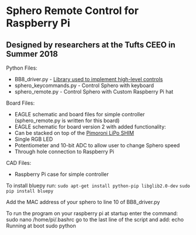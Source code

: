 # Sphero Remote Control for Raspberry Pi
## Designed by researchers at the Tufts CEEO in Summer 2018

Python Files:
* BB8_driver.py - <a href="https://github.com/jjinking/SpheroBB8-python/blob/master/BB8_driver.py">Library used to implement high-level controls</a>
* sphero_keycommands.py - Control Sphero with keyboard
* sphero_remote.py - Control Sphero with Custom Raspberry Pi hat

Board Files:
* EAGLE schematic and board files for simple controller (sphero_remote.py is written for this board)
* EAGLE schematic for board version 2 with added functionality:
* Can be stacked on top of the <a href="https://www.adafruit.com/product/3196">Pimoroni LiPo SHIM</a>
* Single RGB LED
* Potentiometer and 10-bit ADC to allow user to change Sphero speed
* Through hole connection to Raspberry Pi

CAD Files:
* Raspberry Pi case for simple controller

To install bluepy run:
```sudo apt-get install python-pip libglib2.0-dev```
```sudo pip install bluepy```

Add the MAC address of your sphero to line 10 of BB8_driver.py

To run the program on your raspberry pi at startup enter the command: sudo nano /home/pi/.bashrc
go to the last line of the script and add:
echo Running at boot
sudo python <complete sphero_remote.py file path>